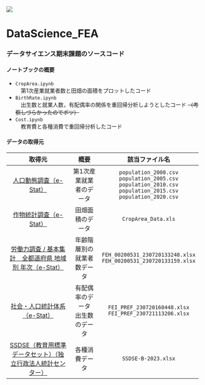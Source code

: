 ![](https://img.shields.io/badge/Python-3.11.3-blue)
# DataScience_FEA
 
### データサイエンス期末課題のソースコード  

#### ノートブックの概要
- `CropArea.ipynb`  
　第1次産業就業者数と田畑の面積をプロットしたコード
- `BirthRate.ipynb`  
　出生数と就業人数，有配偶率の関係を重回帰分析しようとしたコード  ~~（考察しづらかったのでボツ）~~
- `Cost.ipynb`  
　教育費と各種消費で重回帰分析したコード

#### データの取得元

| 取得元 | 概要 | 該当ファイル名 |
| :--: | :--: | :--: |
| [人口動態調査（e-Stat）](https://www.e-stat.go.jp/stat-search/files?page=1&layout=datalist&toukei=00450011&tstat=000001028897&cycle=8&tclass1=000001053122&tclass2=000001053130&result_page=1&tclass3val=0&metadata=1&data=1)  | 第1次産業就業者のデータ | `population_2000.csv`<br>`population_2005.csv`<br>`population_2010.csv`<br>`population_2015.csv`<br>`population_2020.csv`|
| [作物統計調査（e-Stat）](https://www.e-stat.go.jp/stat-search/files?page=1&layout=datalist&toukei=00500215&tstat=000001013427&cycle=0&tclass1=000001032270&tclass2=000001034721&tclass3val=0)  | 田畑面積のデータ | `CropArea_Data.xls` |
| [労働力調査 / 基本集計　全都道府県 地域別 年次（e-Stat）](https://www.e-stat.go.jp/stat-search/database?page=1&layout=datalist&stat_infid=000032045605&statdisp_id=0003009700)  | 年齢階層別の就業者数データ | `FEH_00200531_230720133248.xlsx`<br>`FEH_00200531_230720133159.xlsx` |
| [社会・人口統計体系（e-Stat）](https://www.e-stat.go.jp/regional-statistics/ssdsview)  | 有配偶率のデータ<br>出生数のデータ | `FEI_PREF_230720160448.xlsx`<br>`FEI_PREF_230721113206.xlsx` |
| [SSDSE（教育用標準データセット）（独立行政法人統計センター）](https://www.nstac.go.jp/use/literacy/ssdse/)  | 各種消費データ | `SSDSE-B-2023.xlsx` |